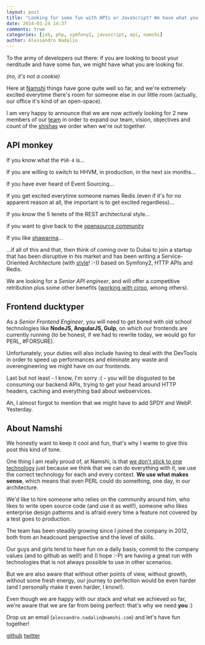 ```yaml
---
layout: post
title: "Looking for some fun with APIs or JavaScript? We have what you need!"
date: 2014-03-24 14:37
comments: true
categories: [job, php, symfony2, javascript, api, namshi]
author: Alessandro Nadalin
---
```


To the army of developers out there: if you are looking to
boost your nerditude and have some fun, we might have what
you are looking for.

*(no, it's not a cookie)*

<!-- more -->

Here at [Namshi](https://en-ae.namshi.com) things have gone quite well
so far, and we're extremely excited everytime there's room for
someone else in our little room (actually, our office it's kind of an open-space).

I am very happy to announce that we are now actively looking for 2
new members of our [team](/team) in order to expand our team, vision,
objectives and count of the [shishas](https://www.google.com/search?q=shisha&espv=2&es_sm=125&source=lnms&tbm=isch&sa=X&ei=zA8wU46_CoezhAePwgE&ved=0CAkQ_AUoAQ&biw=1687&bih=871) we order when we're out together.

## API monkey

If you know what the `PSR-4` is...

If you are willing to switch to HHVM, in production, in the next six months...

If you have ever heard of Event Sourcing...

If you get excited everytime someone names Redis (even if it's for no apparent reason at all, the important is to get excited regardless)...

If you know the 5 tenets of the REST architectural style...

if you want to give back to the [opensource community](https://github.com/soa)

If you like [shawarma](http://en.wikipedia.org/wiki/Shawarma)...

...if all of this and that, then think of coming over to Dubai to join
a startup that has been disruptive in his market and has been writing
a Service-Oriented Architecture (with [style](http://www.styleisnecessity.com/2012/12/15/namshi-2/)! :-))
based on Symfony2, HTTP APIs and Redis.

We are looking for a *Senior API engineer*, and will offer a competitive
retribution plus some other benefits ([working with cirpo](/images/cirpo.png), among others).

## Frontend ducktyper

As a *Senior Frontend Engineer*, you will need to get bored with old school
technologies like **NodeJS, AngularJS, Gulp**, on which our frontends are
currently running (to be honest, if we had to rewrite today, we would go
for PERL, #FORSURE).

Unfortunately, your duties will also include having to deal with the DevTools
in order to speed up performances and eliminate any waste and overengineering
we might have on our frontends.

Last but not least - I know, I'm sorry :( - you will be disgusted to be consuming our backend APIs,
trying to get your head around HTTP headers, caching and everything bad about webservices.

Ah, I almost forgot to mention that we might have to add SPDY and WebP. Yesterday.

## About Namshi

We honestly want to keep it cool and fun, that's why I wante to give this
post this kind of tone.

One thing I am really proud of, at Namshi, is that [we don't stick to one
technology](http://www.slideshare.net/odino/soa-with-symfony2-confoo-2014-in-montreal-ca/159) just because we think that we can do everything with it, we use the
correct technology for each and every context. **We use what makes sense**, which
means that even PERL could do something, one day, in our architecture.

We'd like to hire someone who relies on the community around him, who likes
to write open source code (and use it as well!), someone who likes enterprise
design patterns and is afraid every time a feature not covered by a test goes to production.

The team has been steadily growing since I joined the company in 2012,
both from an headcount perspective and the level of skills.

Our guys and girls tend to have fun on a daily basis, commit to the company
values (and to github as well!) and (I hope :-P) are having a great run
with technologies that is not always possible to use in other scenarios.

But we are also aware that without other points of view, without growth,
without some fresh energy, our journey to perfection would be even harder
(and I personally make it even harder, I know!).

Even though we are happy with our stack and what we achieved so far, we're aware that
we are far from being perfect: that's why we need **you** :)

Drop us an email (`alessandro.nadalin@namshi.com`) and let's have fun together!

[github](https://github.com/namshi)
[twitter](https://twitter.com/technamshi)